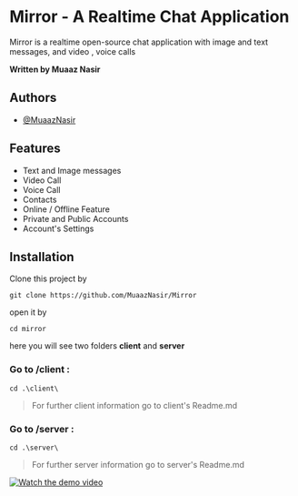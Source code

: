 
# Mirror - A Realtime Chat Application

Mirror is a realtime open-source chat application with image and text messages, and video , voice calls


**Written by Muaaz Nasir**


## Authors

- [@MuaazNasir](https://www.github.com/MuaazNasir)


## Features

- Text and Image messages
- Video Call
- Voice Call
- Contacts
- Online / Offline Feature
- Private and Public Accounts
- Account's Settings


## Installation

Clone this project by 

```
git clone https://github.com/MuaazNasir/Mirror
```
open it by 
```
cd mirror
```
here you will see two folders **client** and **server**
  
### Go to /client :
```
cd .\client\
```
> For further client information go to client's Readme.md
  

### Go to /server :
```
cd .\server\
```
> For further server information go to server's Readme.md


[![Watch the demo video](https://i.stack.imgur.com/Vp2cE.png)](https://www.youtube.com/watch?v=hoUF-7a68X4)



